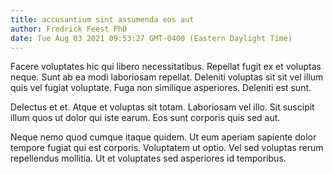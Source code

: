 ```yaml
---
title: accusantium sint assumenda eos aut
author: Fredrick Feest PhD
date: Tue Aug 03 2021 09:53:27 GMT-0400 (Eastern Daylight Time)
---
```

Facere voluptates hic qui libero necessitatibus. Repellat fugit ex et voluptas neque. Sunt ab ea modi laboriosam repellat. Deleniti voluptas sit sit vel illum quis vel fugiat voluptate. Fuga non similique asperiores. Deleniti est sunt.

 Delectus et et. Atque et voluptas sit totam. Laboriosam vel illo. Sit suscipit illum quos ut dolor qui iste earum. Eos sunt corporis quis sed aut.

 Neque nemo quod cumque itaque quidem. Ut eum aperiam sapiente dolor tempore fugiat qui est corporis. Voluptatem ut optio. Vel sed voluptas rerum repellendus mollitia. Ut et voluptates sed asperiores id temporibus.